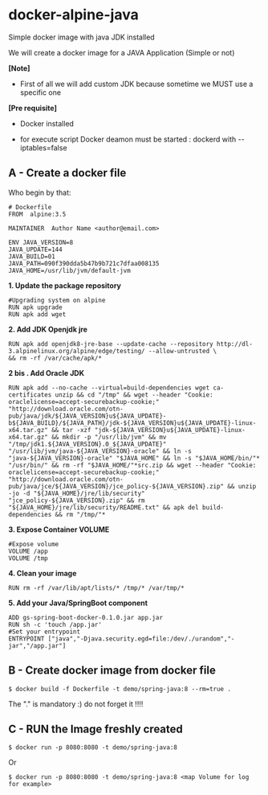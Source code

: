 # docker-alpine-java
Simple docker image with java JDK installed

We will create a docker image for a JAVA Application (Simple or not)

**[Note]**
- First of all we will add custom JDK because  sometime we MUST use a specific one



**[Pre requisite]**
- Docker installed

- for execute script Docker deamon must be started : dockerd with  --iptables=false



## A - Create a docker file 
Who begin by that:

    # Dockerfile
    FROM  alpine:3.5

    MAINTAINER  Author Name <author@email.com>
    
    ENV JAVA_VERSION=8 
    JAVA_UPDATE=144 
    JAVA_BUILD=01
    JAVA_PATH=090f390dda5b47b9b721c7dfaa008135    
    JAVA_HOME=/usr/lib/jvm/default-jvm
   

**1. Update the package repository**

    #Upgrading system on alpine
    RUN apk upgrade
    RUN apk add wget

**2. Add JDK Openjdk jre**

    RUN apk add openjdk8-jre-base --update-cache --repository http://dl-3.alpinelinux.org/alpine/edge/testing/ --allow-untrusted \
    && rm -rf /var/cache/apk/*
    
**2 bis . Add Oracle JDK**
 
    RUN apk add --no-cache --virtual=build-dependencies wget ca-certificates unzip && cd "/tmp" && wget --header "Cookie: oraclelicense=accept-securebackup-cookie;" "http://download.oracle.com/otn-pub/java/jdk/${JAVA_VERSION}u${JAVA_UPDATE}-b${JAVA_BUILD}/${JAVA_PATH}/jdk-${JAVA_VERSION}u${JAVA_UPDATE}-linux-x64.tar.gz" && tar -xzf "jdk-${JAVA_VERSION}u${JAVA_UPDATE}-linux-x64.tar.gz" && mkdir -p "/usr/lib/jvm" && mv "/tmp/jdk1.${JAVA_VERSION}.0_${JAVA_UPDATE}" "/usr/lib/jvm/java-${JAVA_VERSION}-oracle" && ln -s "java-${JAVA_VERSION}-oracle" "$JAVA_HOME" && ln -s "$JAVA_HOME/bin/"* "/usr/bin/" && rm -rf "$JAVA_HOME/"*src.zip && wget --header "Cookie: oraclelicense=accept-securebackup-cookie;" "http://download.oracle.com/otn-pub/java/jce/${JAVA_VERSION}/jce_policy-${JAVA_VERSION}.zip" && unzip -jo -d "${JAVA_HOME}/jre/lib/security" "jce_policy-${JAVA_VERSION}.zip" && rm "${JAVA_HOME}/jre/lib/security/README.txt" && apk del build-dependencies && rm "/tmp/"*


**3. Expose Container VOLUME**

    #Expose volume
    VOLUME /app
    VOLUME /tmp

**4. Clean your image**

    RUN rm -rf /var/lib/apt/lists/* /tmp/* /var/tmp/*


**5. Add your Java/SpringBoot component**
	
    ADD gs-spring-boot-docker-0.1.0.jar app.jar
    RUN sh -c 'touch /app.jar'
    #Set your entrypoint
    ENTRYPOINT ["java","-Djava.security.egd=file:/dev/./urandom","-jar","/app.jar"]


## B - Create docker image from docker file

    $ docker build -f Dockerfile -t demo/spring-java:8 --rm=true .

The "." is mandatory :) do not forget it !!!!


## C - RUN the Image freshly created
    $ docker run -p 8080:8080 -t demo/spring-java:8

Or

    $ docker run -p 8080:8080 -t demo/spring-java:8 <map Volume for log for example>